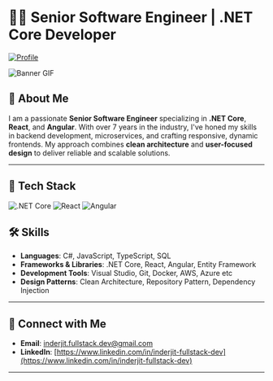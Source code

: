 # 👨‍💻 Senior Software Engineer | .NET Core Developer

[![Profile](https://img.shields.io/badge/Profile-LinkedIn-blue.svg)](https://www.linkedin.com/in/inderjit-fullstack-dev)
<!--[![Portfolio](https://img.shields.io/badge/Portfolio-Website-orange.svg)](https://www.your-portfolio.com)-->

![Banner GIF](https://i.giphy.com/media/v1.Y2lkPTc5MGI3NjExdHlzMWw1bTEzcHdyemR4N2tmbWczb2s3aXpmNjR0OXlxcjZib2tidCZlcD12MV9pbnRlcm5hbF9naWZfYnlfaWQmY3Q9Zw/ZVik7pBtu9dNS/giphy.gif)

## 👋 About Me
I am a passionate **Senior Software Engineer** specializing in **.NET Core**, **React**, and **Angular**. With over 7 years in the industry, I've honed my skills in backend development, microservices, and crafting responsive, dynamic frontends. My approach combines **clean architecture** and **user-focused design** to deliver reliable and  scalable solutions.

---

## 🚀 Tech Stack

![.NET Core](https://img.shields.io/badge/.NET_Core-5C2D91?style=for-the-badge&logo=.net&logoColor=white)
![React](https://img.shields.io/badge/React-20232A?style=for-the-badge&logo=react&logoColor=61DAFB)
![Angular](https://img.shields.io/badge/Angular-DD0031?style=for-the-badge&logo=angular&logoColor=white)

## 🛠️ Skills

- **Languages**: C#, JavaScript, TypeScript, SQL
- **Frameworks & Libraries**: .NET Core, React, Angular, Entity Framework
- **Development Tools**: Visual Studio, Git, Docker, AWS, Azure etc
- **Design Patterns**: Clean Architecture, Repository Pattern, Dependency Injection

--- 

## 🤝 Connect with Me

- **Email**: inderjit.fullstack.dev@gmail.com
- **LinkedIn**: [https://www.linkedin.com/in/inderjit-fullstack-dev](https://www.linkedin.com/in/inderjit-fullstack-dev)

---